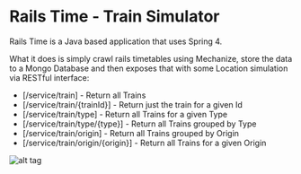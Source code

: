 Rails Time - Train Simulator
=======================

Rails Time is a Java based application that uses Spring 4. 

What it does is simply crawl rails timetables using Mechanize, store the data to a Mongo Database and then exposes that with some Location simulation via RESTful interface:

 - [/service/train] - Return all Trains
 - [/service/train/{trainId}] - Return just the train for a given Id
 - [/service/train/type] - Return all Trains for a given Type
 - [/service/train/type/{type}] - Return all Trains grouped by Type
 - [/service/train/origin] - Return all Trains grouped by Origin
 - [/service/train/origin/{origin}] - Return all Trains for a given Origin


![alt tag](https://dl.dropboxusercontent.com/spa/y32fwqxnzbyqfvp/qpdmcu51.png)
